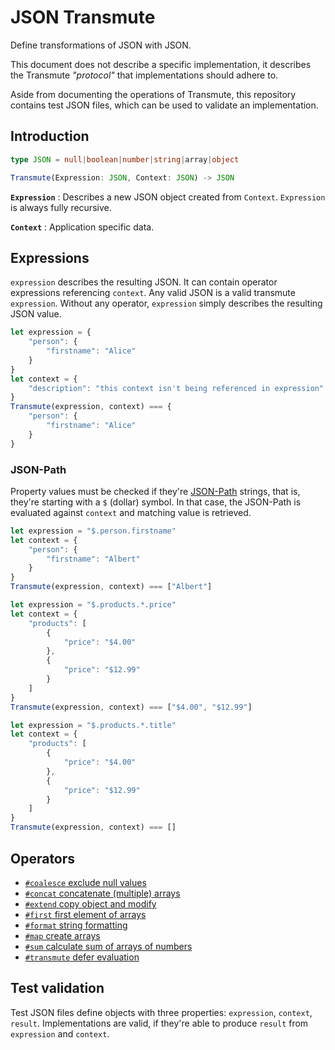 # JSON Transmute

Define transformations of JSON with JSON.

This document does not describe a specific implementation, it describes the
Transmute *"protocol"* that implementations should adhere to.

Aside from documenting the operations of Transmute, this repository contains
test JSON files, which can be used to validate an implementation.

## Introduction

```typescript
type JSON = null|boolean|number|string|array|object

Transmute(Expression: JSON, Context: JSON) -> JSON
```

**`Expression`**
: Describes a new JSON object created from `Context`.  `Expression` is always fully recursive.

**`Context`**
: Application specific data.


## Expressions

`expression` describes the resulting JSON. It can contain operator expressions
referencing `context`. Any valid JSON is a valid transmute `expression`. Without
any operator, `expression` simply describes the resulting JSON value.

```javascript
let expression = {
    "person": {
        "firstname": "Alice"
    }
}
let context = {
    "description": "this context isn't being referenced in expression"
}
Transmute(expression, context) === {
    "person": {
        "firstname": "Alice"
    }
}
```

### JSON-Path

Property values must be checked if they're [JSON-Path](https://goessner.net/articles/JsonPath/)
strings, that is, they're starting with a `$` (dollar) symbol. In that case,
the JSON-Path is evaluated against `context` and matching value is retrieved.

```javascript
let expression = "$.person.firstname"
let context = {
    "person": {
        "firstname": "Albert"
    }
}
Transmute(expression, context) === ["Albert"]
```

```javascript
let expression = "$.products.*.price"
let context = {
    "products": [
        {
            "price": "$4.00"
        },
        {
            "price": "$12.99"
        }
    ]
}
Transmute(expression, context) === ["$4.00", "$12.99"]
```

```javascript
let expression = "$.products.*.title"
let context = {
    "products": [
        {
            "price": "$4.00"
        },
        {
            "price": "$12.99"
        }
    ]
}
Transmute(expression, context) === []
```

## Operators

* [`#coalesce` exclude null values](/coalesce/)
* [`#concat` concatenate (multiple) arrays](/concat/)
* [`#extend` copy object and modify](/extend/)
* [`#first` first element of arrays](/first/)
* [`#format` string formatting](/format/)
* [`#map` create arrays](/map/)
* [`#sum` calculate sum of arrays of numbers](/sum/)
* [`#transmute` defer evaluation](/transmute/)

## Test validation

Test JSON files define objects with three properties: `expression`, `context`,
`result`. Implementations are valid, if they're able to produce `result` from
`expression` and `context`.
